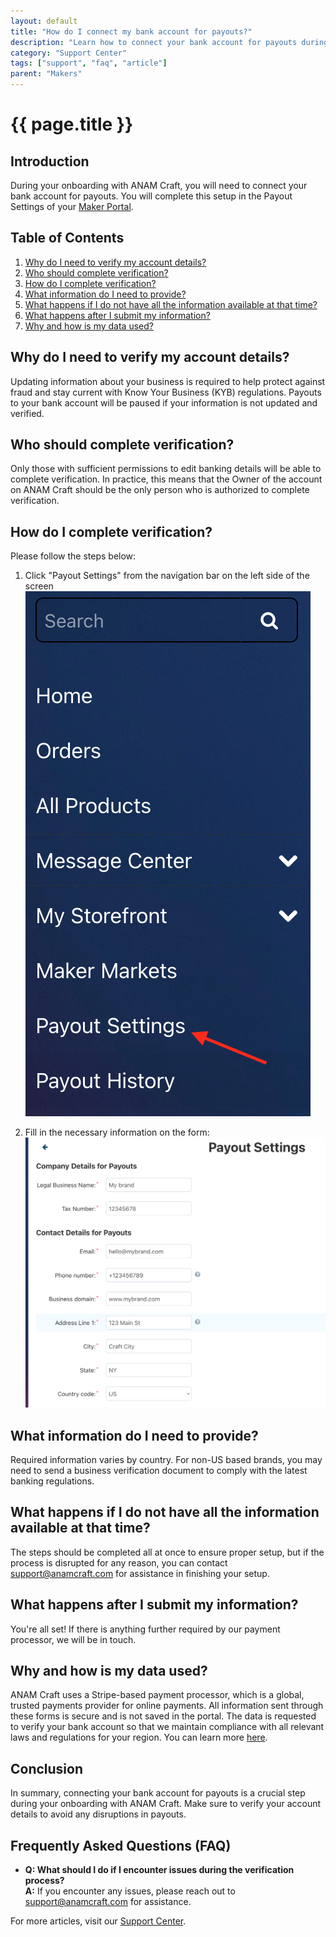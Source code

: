```yaml
---
layout: default
title: "How do I connect my bank account for payouts?"
description: "Learn how to connect your bank account for payouts during the onboarding process with ANAM Craft."
category: "Support Center"
tags: ["support", "faq", "article"]
parent: "Makers"
---
```


# {{ page.title }}

## Introduction

During your onboarding with ANAM Craft, you will need to connect your bank account for payouts. You will complete this setup in the Payout Settings of your [Maker Portal](https://anamcraft.com/makerportal.php).

## Table of Contents
1. [Why do I need to verify my account details?](#why-do-i-need-to-verify-my-account-details)
2. [Who should complete verification?](#who-should-complete-verification)
3. [How do I complete verification?](#how-do-i-complete-verification)
4. [What information do I need to provide?](#what-information-do-i-need-to-provide)
5. [What happens if I do not have all the information available at that time?](#what-happens-if-i-do-not-have-all-the-information-available-at-that-time)
6. [What happens after I submit my information?](#what-happens-after-i-submit-my-information)
7. [Why and how is my data used?](#why-and-how-is-my-data-used)

## Why do I need to verify my account details?

Updating information about your business is required to help protect against fraud and stay current with Know Your Business (KYB) regulations. Payouts to your bank account will be paused if your information is not updated and verified.

## Who should complete verification?

Only those with sufficient permissions to edit banking details will be able to complete verification. In practice, this means that the Owner of the account on ANAM Craft should be the only person who is authorized to complete verification.

## How do I complete verification?

Please follow the steps below:

1. Click "Payout Settings" from the navigation bar on the left side of the screen  
   ![Step 1](/images/16012913148055.png)

2. Fill in the necessary information on the form:  
   ![Step 2](/images/16012878758551.png)

## What information do I need to provide?

Required information varies by country. For non-US based brands, you may need to send a business verification document to comply with the latest banking regulations.

## What happens if I do not have all the information available at that time?

The steps should be completed all at once to ensure proper setup, but if the process is disrupted for any reason, you can contact [support@anamcraft.com](mailto:support@anamcraft.com) for assistance in finishing your setup.

## What happens after I submit my information?

You're all set! If there is anything further required by our payment processor, we will be in touch.

## Why and how is my data used?

ANAM Craft uses a Stripe-based payment processor, which is a global, trusted payments provider for online payments. All information sent through these forms is secure and is not saved in the portal. The data is requested to verify your bank account so that we maintain compliance with all relevant laws and regulations for your region. You can learn more [here](https://stripe.com/ie/privacy).

## Conclusion

In summary, connecting your bank account for payouts is a crucial step during your onboarding with ANAM Craft. Make sure to verify your account details to avoid any disruptions in payouts.

## Frequently Asked Questions (FAQ)

- **Q: What should I do if I encounter issues during the verification process?**  
  **A:** If you encounter any issues, please reach out to [support@anamcraft.com](mailto:support@anamcraft.com) for assistance.

For more articles, visit our [Support Center](https://support.anamcraft.com).